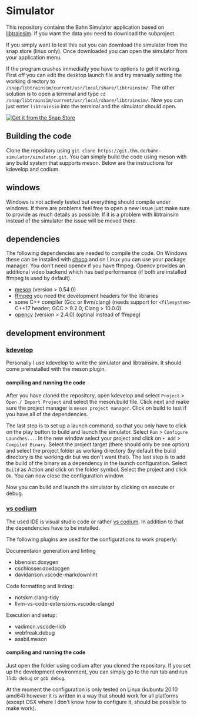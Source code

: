 # Simulator

This repository contains the Bahn Simulator application based on [libtrainsim](https://git.thm.de/bahn-simulator/libtrainsim).
If you want the data you need to download the subproject.

If you simply want to test this out you can download the simulator from the snap store (linux only).
Once downloaded you can open the simulator from your application menu.

If the program crashes immediatly you have to options to get it working.
First off you can edit the desktop launch file and try manually setting the working directory to `/snap/libtrainsim/current/usr/local/share/libtrainsim/`.
The other solution is to open a terminal and type `cd /snap/libtrainsim/current/usr/local/share/libtrainsim/`.
Now you can just enter `libtrainsim` into the terminal and the simulator should open.

[![Get it from the Snap Store](https://snapcraft.io/static/images/badges/en/snap-store-black.svg)](https://snapcraft.io/libtrainsim)

## Building the code

Clone the repository using `git clone https://git.thm.de/bahn-simulator/simulator.git`.
You can simply build the code using meson with any build system that supports meson.
Below are the instructions for kdevelop and codium.

## windows

Windows is not actively tested but everything should compile under windows.
If there are problems feel free to open a new issue just make sure to provide as much details as possible.
If it is a problem with libtrainsim instead of the simulator the issue will be moved there.

## dependencies

The following dependencies are needed to compile the code.
On Windows these can be installed with [choco](https://chocolatey.org/) and on Linux you can use your package manager.
You don't need opencv if you have ffmpeg. Opencv provides an additional video backend which has bad performance (if both are installed ffmpeg is used by default).

* [meson](https://mesonbuild.com/) (version > 0.54.0)
* [ffmpeg](https://www.ffmpeg.org/download.html) you need the development headers for the libraries
* some C++ compiler (Gcc or llvm/clang) (needs support for `<filesystem>` C++17 header; GCC > 9.2.0, Clang > 10.0.0)
* [opencv](https://opencv.org/releases/) (version > 2.4.0) (optinal instead of ffmpeg)

## development environment

### [kdevelop](https://www.kdevelop.org/)

Personally I use kdevelop to write the simulator and libtrainsim.
It should come preinstalled with the meson plugin.

#### compiling and running the code

After you have cloned the repository, open kdevelop and select `Project` > `Open / Import Project` and select the meson.build file.
Click next and make sure the project manager is `meson project manager`.
Click on build to test if you have all of the dependencies.

The last step is to set up a launch command, so that you only have to click on the play button to build and launch the simulator.
Select `Run` > `Configure Launches...`.
In the new window select your project and click on `+ Add` > `Compiled Binary`.
Select the project target (there should only be one option) and select the project folder as working directory (by default the build directory is the working dir but we don't want that).
The last step is to add the build of the binary as a dependency in the launch configuration.
Select `Build` as Action and click on the folder symbol.
Select the project and click `Ok`.
You can now close the configuration window.

Now you can build and launch the simulator by clicking on execute or debug.

### [vs codium](https://vscodium.com/)

The used IDE is visual studio code or rather [vs codium](https://vscodium.com/).
In addition to that the dependencies have to be installed.

The following plugins are used for the configurations to work properly:

Documentaion generation and linting

* bbenoist.doxygen
* cschlosser.doxdocgen
* davidanson.vscode-markdownlint

Code formatting and linting:

* notskm.clang-tidy
* llvm-vs-code-extensions.vscode-clangd

Execution and setup:

* vadimcn.vscode-lldb
* webfreak.debug
* asabil.meson

#### compiling and running the code

Just open the folder using codium after you cloned the repository.
If you set up the development environment, you can simply go to the run tab and run `lldb debug` or `gdb debug`.

At the moment the configuration is only tested on Linux (kubuntu 20.10 amd64) however it is written in a way that should work for all platforms (except OSX where I don't know how to configure it, should be possible to make work).
